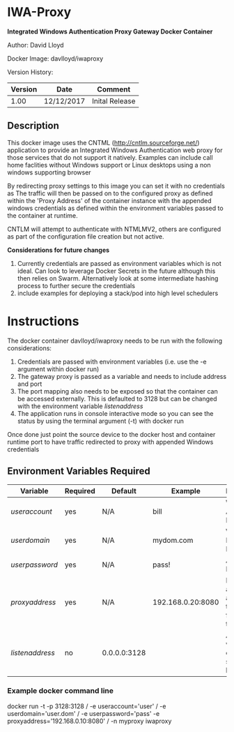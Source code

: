 # IWA-Proxy
**Integrated Windows Authentication Proxy Gateway Docker Container**

Author: David Lloyd

Docker Image: davlloyd/iwaproxy

Version History:

Version | Date | Comment
--- | --- | ---
1.00 | 12/12/2017 | Inital Release

## Description
This docker image uses the CNTML (http://cntlm.sourceforge.net/) application to 
provide an Integrated Windows Authentication web proxy for those services 
that do not support it natively. Examples can include call home faclities without
Windows support or Linux desktops using a non windows supporting browser

By redirecting proxy settings to this image you can set it with no credentials as
The traffic will then be passed on to the configured proxy as defined within the
'Proxy Address' of the container instance with the appended windows credentials as
defined within the environment variables passed to the container at runtime.

CNTLM will attempt to authenticate with NTMLMV2, others are configured as part of the 
configuration file creation but not active.

**Considerations for future changes**
1. Currently credentials are passed as environment variables which is not ideal. Can look to leverage Docker Secrets in the future although this then relies on Swarm. Alternatively look at some intermediate hashing process to further secure the credentials
2. include examples for deploying a stack/pod into high level schedulers

# Instructions

The docker container davlloyd/iwaproxy needs to be run with the following considerations:
1. Credentials are passed with environment variables (i.e. use the -e argument within docker run)
2. The gateway proxy is passed as a variable and needs to include address and port
3. The port mapping also needs to be exposed so that the container can be accessed externally. This is defaulted to 3128 but can be changed with the environment variable *listenaddress*
4. The application runs in console interactive mode so you can see the status by using the terminal argument (-t) with docker run

Once done just point the source device to the docker host and container runtime port to have traffic redirected to 
proxy with appended Windows credentials

## Environment Variables Required

Variable | Required | Default | Example | Description
--- | --- | --- | --- | ---
*useraccount* | yes | N/A | bill | Windows Account Name 
*userdomain*  | yes | N/A | mydom.com | Windows Domain Name
*userpassword* | yes | N/A | pass! |  Accounts Password
*proxyaddress* | yes | N/A | 192.168.0.20:8080 | Proxy address and port for traffic to be forwarded to
*listenaddress* | no | 0.0.0.0:3128 | | Address which cntlm service listens on


### Example docker command line
docker run -t -p 3128:3128 /
                -e useraccount='user' /
                -e userdomain='user.dom' /
                -e userpassword='pass' 
                -e proxyaddress='192.168.0.10:8080' /
                -n myproxy iwaproxy

